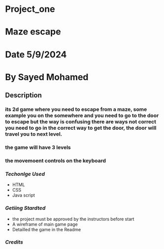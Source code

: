 # Project_one
# Maze escape
# Date 5/9/2024
# By Sayed Mohamed

## Description

### its 2d game where you need to escape from a maze, some example you on the somewhere and you need to go to the door to escape but the way is confusing there are ways not correct you need to go in the correct way to get the door, the door will travel you to next level.

### the game will have 3 levels 

### the movemoent controls on the keyboard

### **_Techonlge Used_**
* HTML
* CSS
* Java script

### **_Getiing Stardted_**
* the project must be approved by the instructors before start
* A wireframe of main game page
* Detailled the game in the Readme

### **_Credits_**
